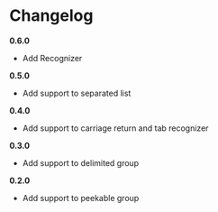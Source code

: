 # Changelog

**0.6.0**

- Add Recognizer

**0.5.0**

- Add support to separated list

**0.4.0**

- Add support to carriage return and tab recognizer

**0.3.0**

- Add support to delimited group

**0.2.0**

- Add support to peekable group